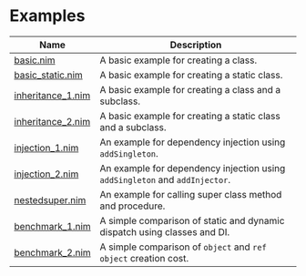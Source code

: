 # Examples



| Name                                                                                        | Description                                                                 |
|---------------------------------------------------------------------------------------------|-----------------------------------------------------------------------------|
| [basic.nim](https://github.com/YaDev/NimCLS/blob/master/examples/basic.nim)                 | A basic example for creating a class.                                       |
| [basic_static.nim](https://github.com/YaDev/NimCLS/blob/master/examples/basic_static.nim)   | A basic example for creating a static class.                                |
| [inheritance_1.nim](https://github.com/YaDev/NimCLS/blob/master/examples/inheritance_1.nim) | A basic example for creating a class and a subclass.                        |
| [inheritance_2.nim](https://github.com/YaDev/NimCLS/blob/master/examples/inheritance_2.nim) | A basic example for creating a static class and a subclass.                 |
| [injection_1.nim](https://github.com/YaDev/NimCLS/blob/master/examples/injection_1.nim)     | An example for dependency injection using `addSingleton`.                   |
| [injection_2.nim](https://github.com/YaDev/NimCLS/blob/master/examples/injection_2.nim)     | An example for dependency injection using `addSingleton` and `addInjector`. |
| [nestedsuper.nim](https://github.com/YaDev/NimCLS/blob/master/examples/nestedsuper.nim)     | An example for calling super class method and procedure.                    |
| [benchmark_1.nim](https://github.com/YaDev/NimCLS/blob/master/examples/benchmark_1.nim)     | A simple comparison of static and dynamic dispatch using classes and DI.    |
| [benchmark_2.nim](https://github.com/YaDev/NimCLS/blob/master/examples/benchmark_2.nim)     | A simple comparison of `object` and `ref object` creation cost.             |